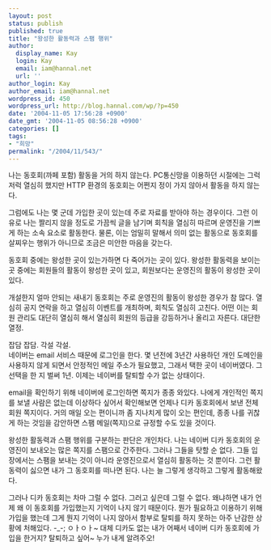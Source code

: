 ```yaml
---
layout: post
status: publish
published: true
title: "왕성한 활동력과 스팸 행위"
author:
  display_name: Kay
  login: Kay
  email: iam@hannal.net
  url: ''
author_login: Kay
author_email: iam@hannal.net
wordpress_id: 450
wordpress_url: http://blog.hannal.com/wp/?p=450
date: '2004-11-05 17:56:28 +0900'
date_gmt: '2004-11-05 08:56:28 +0900'
categories: []
tags:
- "희망"
permalink: "/2004/11/543/"
---
```

<p>나는 동호회(까페 포함) 활동을 거의 하지 않는다. PC통신망을 이용하던 시절에는 그럭 저럭 열심히 했지만 HTTP 환경의 동호회는 어쩐지 정이 가지 않아서 활동을 하지 않는다.</p>
<p>그럼에도 나는 몇 군데 가입한 곳이 있는데 주로 자료를 받아야 하는 경우이다. 그런 이유로 나는 짤리지 않을 정도로 가끔씩 글을 남기며 회칙을 열심히 따르며 운영진을 기쁘게 하는 소속 요소로 활동한다. 물론, 이는 엄밀히 말해서 의미 없는 활동으로 동호회를 살찌우는 행위가 아니므로 조금은 미안한 마음을 갖는다.</p>
<p>동호회 중에는 왕성한 곳이 있는가하면 다 죽어가는 곳이 있다. 왕성한 활동력을 보이는 곳 중에는 회원들의 활동이 왕성한 곳이 있고, 회원보다는 운영진의 활동이 왕성한 곳이 있다.</p>
<p>개설한지 얼마 안되는 새내기 동호회는 주로 운영진의 활동이 왕성한 경우가 참 많다. 열심히 공지 연락을 하고 열심히 이벤트를 개최하며, 회칙도 열심히 고친다. 어떤 이는 회원 관리도 대단히 열심히 해서 열심히 회원의 등급을 강등하거나 올리고 자른다. 대단한 열정.</p>
<p>잡담 잡담. 각설 각설.<br />
네이버는 email 서비스 때문에 로그인을 한다. 몇 년전에 3년간 사용하던 개인 도메인을 사용하지 않게 되면서 안정적인 메일 주소가 필요했고, 그래서 택한 곳이 네이버였다. 그 선택을 한 지 벌써 1년. 이제는 네이버를 탈퇴할 수가 없는 상태이다.</p>
<p>email을 확인하기 위해 네이버에 로그인하면 쪽지가 종종 와있다. 나에게 개인적인 쪽지를 보낼 사람은 없는데 이상하다 싶어서 확인해보면 언제나 디카 동호회에서 보낸 전체 회원 쪽지이다. 거의 매일 오는 편이니까 좀 지나치게 많이 오는 편인데, 종종 나를 귀찮게 하는 것임을 감안하면 스팸 메일(쪽지)으로 규정할 수도 있을 것이다.</p>
<p>왕성한 활동력과 스팸 행위를 구분하는 판단은 개인차다. 나는 네이버 디카 동호회의 운영진이 보내오는 많은 쪽지를 스팸으로 간주한다. 그러나 그들을 탓할 순 없다. 그들 입장에서는 스팸을 보내는 것이 아니라 운영진으로서 열심히 활동하는 것 뿐이다. 그런 활동력이 싫으면 내가 그 동호회를 떠나면 된다. 나는 늘 그렇게 생각하고 그렇게 활동해왔다.</p>
<p>그러나 디카 동호회는 차마 그럴 수 없다. 그러고 싶은데 그럴 수 없다. 왜냐하면 내가 언제 왜 이 동호회를 가입했는지 기억이 나지 않기 때문이다. 뭔가 필요하고 이용하기 위해 가입을 했는데 그게 뭔지 기억이 나지 않아서 함부로 탈퇴를 하지 못하는 아주 난감한 상황에 처해있다. -_-; ㅇㅏㅇㅏ~ 대체 디카도 없는 내가 어째서 네이버 디카 동호회에 가입을 한거지? 탈퇴하고 싶어~ 누가 내게 알려주오!</p>
